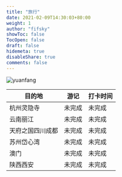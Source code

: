 ```yaml
---
title: "旅行"
date: 2021-02-09T14:30:03+80:00
weight: 1
author: "fifsky"
showToc: false
TocOpen: false
draft: false
hidemeta: true
disableShare: true
comments: false
---
```


![yuanfang](https://static.fifsky.com/upload/20210209/yuanfang.jpeg)

| 目的地      | 游记  | 打卡时间 |
|----------| ----- | -------- |
| 杭州灵隐寺    | 未完成 | 未完成   |
| 云南丽江     | 未完成 | 未完成   |
| 天府之国四川成都 | 未完成 | 未完成   |
| 苏州岱心湾    | 未完成 | 未完成   |
| 澳门       | 未完成 | 未完成 |
| 陕西西安     | 未完成 | 未完成 |


